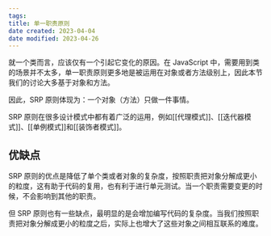 ```yaml
---
tags:
title: 单一职责原则
date created: 2023-04-04
date modified: 2023-04-26
---
```


就一个类而言，应该仅有一个引起它变化的原因。在 JavaScript 中，需要用到类的场景并不太多，单一职责原则更多地是被运用在对象或者方法级别上，因此本节我们的讨论大多基于对象和方法。

因此，SRP 原则体现为：一个对象（方法）只做一件事情。

SRP 原则在很多设计模式中都有着广泛的运用，例如[[代理模式]]、[[迭代器模式]]、[[单例模式]]和[[装饰者模式]]。

## 优缺点

SRP 原则的优点是降低了单个类或者对象的复杂度，按照职责把对象分解成更小的粒度，这有助于代码的复用，也有利于进行单元测试。当一个职责需要变更的时候，不会影响到其他的职责。

但 SRP 原则也有一些缺点，最明显的是会增加编写代码的复杂度。当我们按照职责把对象分解成更小的粒度之后，实际上也增大了这些对象之间相互联系的难度。
